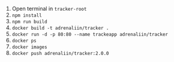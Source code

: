 1. Open terminal in `tracker-root`
2. `npm install`
3. `npm run build`
4. `docker build -t adrenaliin/tracker .`
5. `docker run -d -p 80:80 --name trackeapp adrenaliin/tracker`
6. `docker ps`
7. `docker images`
8. `docker push adrenaliin/tracker:2.0.0`